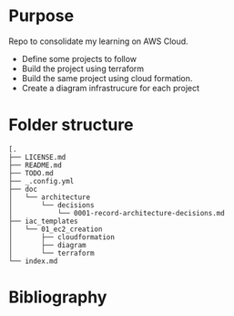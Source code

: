# Purpose
Repo to consolidate my learning on AWS Cloud.
* Define some projects to follow
* Build the project using terraform
* Build the same project using cloud formation.
* Create a diagram infrastrucure for each project

# Folder structure
```
[.
├── LICENSE.md
├── README.md
├── TODO.md
├── _.config.yml
├── doc
│   └── architecture
│       └── decisions
│           └── 0001-record-architecture-decisions.md
├── iac_templates
│   └── 01_ec2_creation
│       ├── cloudformation
│       ├── diagram
│       └── terraform
└── index.md
```







# Bibliography